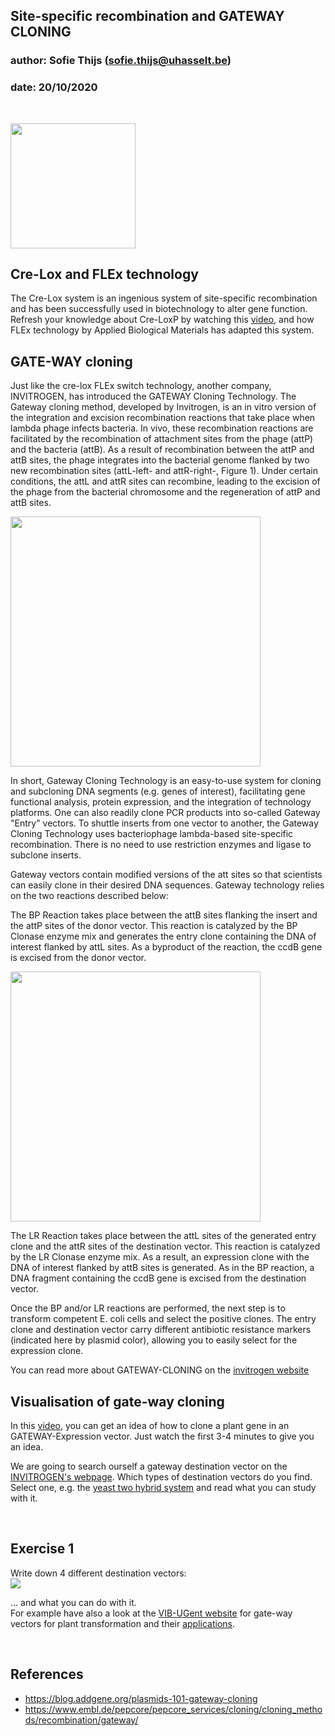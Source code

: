 ## Site-specific recombination and GATEWAY CLONING
### author: Sofie Thijs (sofie.thijs@uhasselt.be)
### date: 20/10/2020


&nbsp;
&nbsp;
&nbsp;


<img src="https://i.makeagif.com/media/10-11-2017/-Q8oVn.gif" width="200px">


## Cre-Lox and FLEx technology
The Cre-Lox system is an ingenious system of site-specific recombination and has been successfully used in biotechnology to alter gene function. 
Refresh your knowledge about Cre-LoxP by watching this [video](https://www.youtube.com/watch?v=I21NmFq4F8A), and how FLEx technology
by Applied Biological Materials has adapted this system.


## GATE-WAY cloning 
Just like the cre-lox FLEx switch technology, another company, INVITROGEN, has introduced the GATEWAY Cloning Technology. The Gateway cloning method, developed by Invitrogen, is an in vitro version of the integration and excision recombination reactions that take place when lambda phage infects bacteria. In vivo, these recombination reactions are facilitated by the recombination of attachment sites from the phage (attP) and the bacteria (attB). As a result of recombination between the attP and attB sites, the phage integrates into the bacterial genome flanked by two new recombination sites (attL-left- and attR-right-, Figure 1). Under certain conditions, the attL and attR sites can recombine, leading to the excision of the phage from the bacterial chromosome and the regeneration of attP and attB sites.

<img src="https://blog.addgene.org/hs-fs/hubfs/1_17_to_3_17/Gateway_MS_2017_1_2/lambda%20phage.png?width=645&name=lambda%20phage.png" width="400px">

In short, Gateway Cloning Technology is an easy-to-use system for cloning and subcloning DNA segments (e.g. genes of interest), facilitating gene functional analysis, protein expression, and the integration of technology platforms. One can also readily clone PCR products into so-called Gateway "Entry" vectors. To shuttle inserts from one vector to another, the Gateway Cloning Technology uses bacteriophage lambda-based site-specific recombination. There is no need to use restriction enzymes and ligase to subclone inserts.

Gateway vectors contain modified versions of the att sites so that scientists can easily clone in their desired DNA sequences. Gateway technology relies on the two reactions described below:

The BP Reaction takes place between the attB sites flanking the insert and the attP sites of the donor vector. This reaction is catalyzed by the BP Clonase enzyme mix and generates the entry clone containing the DNA of interest flanked by attL sites. As a byproduct of the reaction, the ccdB gene is excised from the donor vector.

<img src="https://blog.addgene.org/hs-fs/hubfs/1_17_to_3_17/Gateway_MS_2017_1_2/bp%20-%20lr.png?width=699&name=bp%20-%20lr.png" width="400px">

The LR Reaction takes place between the attL sites of the generated entry clone and the attR sites of the destination vector. This reaction is catalyzed by the LR Clonase enzyme mix. As a result, an expression clone with the DNA of interest flanked by attB sites is generated. As in the BP reaction, a DNA fragment containing the ccdB gene is excised from the destination vector. 

Once the BP and/or LR reactions are performed, the next step is to transform competent E. coli cells and select the positive clones. The entry clone and destination vector carry different antibiotic resistance markers (indicated here by plasmid color), allowing you to easily select for the expression clone. 

You can read more about GATEWAY-CLONING on the [invitrogen website](https://www.embl.de/pepcore/pepcore_services/cloning/cloning_methods/recombination/gateway/)

## Visualisation of gate-way cloning
In this [video](https://www.youtube.com/watch?v=kVm5rC-0Aik), you can get an idea of how to clone a plant gene in an GATEWAY-Expression vector. Just watch the first 3-4 minutes to give you an idea.

We are going to search ourself a gateway destination vector on the [INVITROGEN's webpage](https://www.thermofisher.com/be/en/home/life-science/cloning/gateway-cloning/gateway-destination-vectors.html). Which types of destination vectors do you find. Select one, e.g. the [yeast two hybrid system](https://www.thermofisher.com/order/catalog/product/PQ1000101#/PQ1000101) and read what you can study with it.

&nbsp;


## Exercise 1
Write down 4 different destination vectors:  
![](https://www.embl.de/pepcore/pepcore_services/cloning/cloning_methods/recombination/gateway/gateway08.gif)

... and what you can do with it.  
For example have also a look at the [VIB-UGent website](https://gatewayvectors.vib.be/) for gate-way vectors for plant transformation and their [applications](https://www.psb.ugent.be/).


&nbsp;
&nbsp;
&nbsp;


## References
- https://blog.addgene.org/plasmids-101-gateway-cloning
- https://www.embl.de/pepcore/pepcore_services/cloning/cloning_methods/recombination/gateway/

&nbsp;
&nbsp;
&nbsp;


